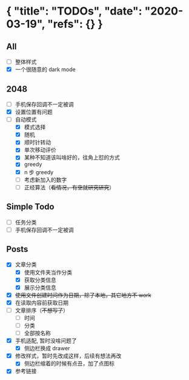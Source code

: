{
  "title": "TODOs",
  "date": "2020-03-19",
  "refs": {}
}
==========
## All
- [ ] 整体样式
- [x] 一个很随意的 dark mode
 
## 2048  
- [ ] 手机保存回调不一定被调
- [x] 设置位置有问题
- [ ] 自动模式
    - [x] 模式选择
    - [x] 随机
    - [x] 顺时针转动
    - [x] 单次移动评价
    - [x] 某种不知道该叫啥好的，往角上怼的方式
    - [x] greedy
    - [x] n 步 greedy
    - [ ] 考虑新加入的数字
    - [ ] 正经算法（~~看情况，有空就研究研究~~）

## Simple Todo
- [ ] 任务分类
- [ ] 手机保存回调不一定被调

## Posts
- [x] 文章分类
    - [x] 使用文件夹当作分类
    - [x] 获取分类信息
    - [x] 展示分类信息
- [x] ~~使用文件创建时间作为日期，除了本地，其它地方不 work~~
- [x] 在读取内容前获取日期
- [ ] 文章排序（~~不想写了~~）
    - [ ] 时间
    - [ ] 分类
    - [ ] 全部按名称
- [x] 手机适配, 暂时没啥问题了
    - [x] 侧边栏换成 drawer
- [x] 修改样式，暂时先改成这样，后续有想法再改
    - [x] 侧边栏缩着的时候有点丑，加了点图标
- [x] 参考链接
